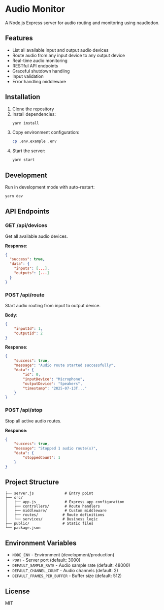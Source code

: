 # Audio Monitor

A Node.js Express server for audio routing and monitoring using naudiodon.

## Features

- List all available input and output audio devices
- Route audio from any input device to any output device
- Real-time audio monitoring
- RESTful API endpoints
- Graceful shutdown handling
- Input validation
- Error handling middleware

## Installation

1. Clone the repository
2. Install dependencies:
   ```bash
   yarn install
   ```
3. Copy environment configuration:
   ```bash
   cp .env.example .env
   ```
4. Start the server:
   ```bash
   yarn start
   ```

## Development

Run in development mode with auto-restart:

```bash
yarn dev
```

## API Endpoints

### GET /api/devices

Get all available audio devices.

**Response:**

```json
{
  "success": true,
  "data": {
    "inputs": [...],
    "outputs": [...]
  }
}
```

### POST /api/route

Start audio routing from input to output device.

**Body:**

```json
{
	"inputId": 1,
	"outputId": 2
}
```

**Response:**

```json
{
	"success": true,
	"message": "Audio route started successfully",
	"data": {
		"id": 0,
		"inputDevice": "Microphone",
		"outputDevice": "Speakers",
		"timestamp": "2025-07-13T..."
	}
}
```

### POST /api/stop

Stop all active audio routes.

**Response:**

```json
{
	"success": true,
	"message": "Stopped 1 audio route(s)",
	"data": {
		"stoppedCount": 1
	}
}
```

## Project Structure

```
├── server.js              # Entry point
├── src/
│   ├── app.js             # Express app configuration
│   ├── controllers/       # Route handlers
│   ├── middleware/        # Custom middleware
│   ├── routes/           # Route definitions
│   └── services/         # Business logic
├── public/               # Static files
└── package.json
```

## Environment Variables

- `NODE_ENV` - Environment (development/production)
- `PORT` - Server port (default: 3000)
- `DEFAULT_SAMPLE_RATE` - Audio sample rate (default: 48000)
- `DEFAULT_CHANNEL_COUNT` - Audio channels (default: 2)
- `DEFAULT_FRAMES_PER_BUFFER` - Buffer size (default: 512)

## License

MIT
